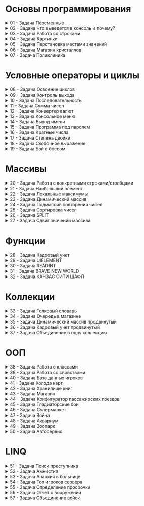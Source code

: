 #  Основы программирования

<details>
<summary>01 - Задача Переменные </summary>
Попрактикуйтесь в создании переменных, 
объявить 10 переменных разных типов. 
Напоминание: переменные именуются с маленькой буквы, 
если название состоит из нескольких слов, 
то комбинируем их следующим образом - названиеПеременной. 
Также имя всегда должно отражать суть того, что хранит переменная. 
Для сдачи ДЗ требуется сдать код, 
который вы можете загрузить на https://gist.github.com/
или https://pastebin.com/ 
Это не сайт https://github.com/ где надо будет разбираться с работой git, 
а те сайты, на которые можно скопировать код
</details>

<details>
<summary>02 - Задача Что выведется в консоль и почему? </summary>
int a = 10;
int b = 38;
int c = (31 – 5 * a) / b;
Console.WriteLine(c);

>
> ВАЖНО!!! Не запускать код и попытаться подумать головой.
> Также надо написать ответ “Почему?”

Приоритет арифметических операций:
В скобках сначала выполнится умножение 5 * 10 = 50,
далее вычитание 31-50 = -19,
и деление результата из скобок -19/38 = 0
Почему 0? Потому что тип переменной с это int - целочисленный, 
и все значения после запятой игнорируются/пропускаются
</details>

<details>
<summary>03 - Задача Работа со строками</summary>
  Вы задаете вопросы пользователю, 
по типу "как вас зовут", 
"какой ваш знак зодиака" и тд, 
после чего, по данным, которые он ввел, 
формируете небольшой текст о пользователе. 
"Вас зовут Алексей, вам 21 год, вы водолей и работаете на заводе."
</details>

<details>
<summary>04 - Задача Картинки</summary>
  На экране, в специальной зоне, выводятся картинки, 
по 3 в ряд (условно, ничего рисовать не надо). 
Всего у пользователя в альбоме 52 картинки. 
Код должен вывести, сколько полностью заполненных рядов 
можно будет вывести, и сколько картинок будет сверх меры.

В качестве решения ожидаются объявленные переменные 
с необходимыми значениями и, основываясь на значениях переменных, 
вывод необходимых данных. 
По задаче требуется выполнить простые математические действия.
</details>

<details>
<summary>05 - Задача Перстановка местами значений</summary>
  Даны две переменные. 
Поменять местами значения двух переменных. 
Вывести на экран значения переменных до перестановки и после.
К примеру, есть две переменные имя и фамилия, 
они сразу инициализированные, но данные не верные, перепутанные. 
Вот эти данные и надо поменять местами через код.
</details>

<details>
<summary>06 - Задача Магазин кристаллов</summary>
  Легенда:
Вы приходите в магазин и хотите купить за своё золото кристаллы. 
В вашем кошельке есть какое-то количество золота, 
продавец спрашивает у вас, 
сколько кристаллов вы хотите купить? 
После сделки у вас остаётся какое-то количество золота 
и появляется какое-то количество кристаллов.

Формально:
При старте программы пользователь вводит начальное количество золота. 
Потом ему предлагается купить какое-то количество 
кристаллов по цене N(задать в программе самому). 
Пользователь вводит число и его золото конвертируется в кристаллы. 
Остаток золота и кристаллов выводится на экран.

Проверять на то, что у игрока достаточно денег ненужно.
</details>

<details>
<summary>07 - Задача Поликлиника </summary>
  Легенда:

Вы заходите в поликлинику и видите огромную очередь из старушек, вам нужно рассчитать время ожидания в очереди.

Формально:
Пользователь вводит кол-во людей в очереди.
Фиксированное время приема одного человека всегда равно 10 минутам.
Пример ввода: Введите кол-во старушек: 14
Пример вывода: "Вы должны отстоять в очереди 2 часа и 20 минут."
</details>

#  Условные операторы и циклы

<details>
<summary>08 - Задача Освоение циклов</summary>
  При помощи циклов вы можете повторять один и тот же код множество раз.
Напишите простейшую программу, 
которая выводит указанное(установленное) 
пользователем сообщение заданное количество раз. 
Количество повторов также должен ввести пользователь.
</details>

<details>
<summary>09 - Задача Контроль выхода</summary>
  Написать программу, которая будет выполняться до тех пор, пока не будет введено слово exit.
Помните, в цикле должно быть условие, которое отвечает за то, когда цикл должен завершиться.
Это нужно, чтобы любой разработчик взглянув на ваш код, понял четкие границы вашего цикла.
</details>

<details>
<summary>10 - Задача Последовательность</summary>
  Нужно написать программу (используя циклы, обязательно пояснить выбор 
вашего цикла), чтобы она выводила следующую 
последовательность 5 12 19 26 33 40 47 54 61 68 75 82 89 96
Нужны переменные для обозначения чисел в условии цикла.

ОТВЕТ:
Выбрал цикл "for" так как есть четкое начало, конец и шаг итераций.
Т.е. для нас понятно когда цикл начнётся, когда закончится и с каким шагом будет выполняться.
</details>

<details>
<summary>11 - Задача Сумма чисел</summary>
  С помощью Random получить число number, которое не больше 100. 
Найти сумму всех положительных чисел меньше number (включая число), 
которые кратные 3 или 5. 
К примеру, это числа 3, 5, 6, 9, 10, 12, 15 и т.д.)
</details>

<details>
<summary>12 - Задача Конвертер валют</summary>
  Написать конвертер валют (3 валюты).

У пользователя есть баланс в каждой из представленных валют. 
Он может попросить сконвертировать часть баланса 
с одной валюты в другую. Тогда у него с баланса 
одной валюты снимется X и зачислится на баланс другой Y. 
Курс конвертации должен быть просто прописан в программе.
По имени переменной курса конвертации должно быть понятно, 
из какой валюты в какую валюту конвертируется.
Должна выполняться однотипная операция 
или везде умножение "*" 
или деление "/". 
Для чего это нужно подробнее позже узнаете в разделе "Функции". 
Но придётся объявить коэффициенты на все случаи.

Программа должна завершиться тогда, когда это решит пользователь.

Дополнительно: 
Если решение строится на switch, 
то принято работать с константами (в остальных случаях объявляются переменные). 
Для каждого case следует объявить константу.
Пример:
const string CommandExit = "exit";

case CommandExit:
break;

Константы объявляются перед блоком переменных и 
отделяются от них пустой строкой. 
Константы именуются с большой буквы. 
Если константа создана для связки 
консольное меню + switch (case) 
к имени константы добавляется Command или Menu 
- это передает суть константы, превращая ее в существительное, 
а не глагол и улучшает читаемость кода.
</details>

<details>
<summary>13 - Задача Консольное меню</summary>
  При помощи всего, что вы изучили, создать приложение, 
которое может обрабатывать команды. 
Т.е. вы создаете меню, ожидаете ввода нужной команды, 
после чего выполняете действие, которое присвоено этой команде.

Примеры команд (требуется 4-6 команд, придумать самим):

SetName – установить имя;
ChangeConsoleColor- изменить цвет консоли;
SetPassword – установить пароль;
WriteName – вывести имя (после ввода пароля);
Esc – выход из программы.

Программа не должна завершаться после ввода, 
пользователь сам должен выйти из программы при помощи команды.
</details>

<details>
<summary>14 - Задача Вывод имени</summary>
  Вывести имя в прямоугольник из символа, который введет сам пользователь.

Вы запрашиваете имя, после запрашиваете символ, 
а после отрисовываете в консоль его имя в прямоугольнике из его символов.

Пример:

Alexey

%

%%%%%%
% Alexey %
%%%%%%

Примечание:

Длину строки можно всегда узнать через свойство Length
string someString = “Hello”;
Console.WriteLine(someString.Length); //5
</details>

<details>
<summary>15 - Задача Программа под паролем</summary>
  Создайте переменную типа string, 
в которой хранится пароль для доступа к тайному сообщению. 
Пользователь вводит пароль, 
далее происходит проверка пароля на правильность, 
и если пароль неверный, то попросите его ввести пароль ещё раз. 
Если пароль подошёл, выведите секретное сообщение.

Если пользователь неверно ввел пароль 3 раза, программа завершается
</details>

<details>
<summary>16 - Задача Кратные числа</summary>
  Дано N (1 ≤ N ≤ 27). 
Найти количество трехзначных натуральных чисел, 
которые кратны N. 
Операции деления (/, %) не использовать. 
А умножение не требуется.
Число N всего одно, его надо получить в нужном диапазоне.
</details>

<details>
<summary>17 - Задача Степень двойки</summary>
  Найдите минимальную степень двойки, превосходящую заданное число.
К примеру, для числа 4 будет 2 в степени 3, то есть 8. 4<8.
Для числа 29 будет 2 в степени 5, то есть 32. 29<32.
В консоль вывести число (лучше получить от Random), 
степень и само число 2 в найденной степени.
</details>

<details>
<summary>18 - Задача Скобочное выражение </summary>
  Дана строка из символов '(' и ')'. 
Определить, является ли она корректным скобочным выражением. 
Определить максимальную глубину вложенности скобок.

Пример “(()(()))” - строка корректная и максимум глубины равняется 3.
Пример не верных строк: "(()", "())", ")(", "(()))(()"

Для перебора строки по символам можно использовать цикл foreach, 
к примеру будет так foreach (var symbol in text)
Или цикл for(int i = 0; i < text.Length; i++) и 
дальше обращаться к каждому символу внутри цикла как text[i]
Цикл нужен для перебора всех символов в строке.
</details>

<details>
<summary>19 - Задача Бой с боссом </summary>
  Легенда: 
Вы – теневой маг(можете быть вообще хоть кем) и 
у вас в арсенале есть несколько заклинаний, 
которые вы можете использовать против Босса. 
Вы должны уничтожить босса и только после этого будет вам покой.

Формально: 
перед вами босс, у которого есть определенное кол-во жизней и 
определенный ответный урон. 
У вас есть 4 заклинания для нанесения урона боссу. 
Программа завершается только после смерти босса или смерти пользователя.

Пример заклинаний

Рашамон – призывает теневого духа для нанесения атаки (Отнимает 100 хп игроку)

Хуганзакура (Может быть выполнен только после призыва теневого духа), наносит 100 ед. урона

Межпространственный разлом – позволяет скрыться в разломе и восстановить 250 хп. 
Урон босса по вам не проходит

Заклинания должны иметь схожий характер, 
то есть иметь как одиночное действие, 
так и какие-то условия выполнения (пример - Хуганзакура). 
Одно заклинание влияет на другое, тоже нужно для практики. 
Босс должен иметь возможность убить пользователя, возможна и ничья.

Не переусложняйте задачу излишними взаимосвязями. 
Вы ещё сможете реализовать творческие задумки далее по курсу. 
Например, "Гладиаторские бои" в разделе ООП 
(Знакомство с классами позволит писать лаконичней более сложный функционал)
</details>

#  Массивы

<details>
<summary>20 - Задача Работа с конкретными строками/столбцами </summary>
  Дан двумерный массив.
Вычислить сумму второй строки и произведение первого столбца. 
Вывести исходную матрицу и результаты вычислений.
</details>

<details>
<summary>21 - Задача Наибольший элемент</summary>
  Найти наибольший элемент матрицы A(10,10) и 
записать ноль в те ячейки, где он находятся. 
Вывести наибольший элемент, исходную и полученную матрицу.
Массив под измененную версию не нужен.
</details>

<details>
<summary>22 - Задача Локальные максимумы </summary>
  Дан одномерный массив целых чисел из 30 элементов.
Найдите все локальные максимумы и вывести их. 
(Элемент является локальным максимумом, если он больше своих соседей)
Крайний элемент является локальным максимумом, если он больше своего соседа.
Программа должна работать с массивом любого размера.
Массив всех локальных максимумов не нужен.
</details>

<details>
<summary>23 - Задача Динамический массив </summary>
  Пользователь вводит числа, и программа их запоминает.
Как только пользователь введёт команду sum, программа выведет сумму всех веденных чисел.

Выход из программы должен происходить только в том случае, если пользователь введет команду exit.
Если введено не sum и не exit, значит это число и его надо добавить в массив.

Программа должна работать на основе расширения массива.

Внимание, нельзя использовать List<T> и Array.Resize
</details>

<details>
<summary>24 - Задача Подмассив повторений чисел</summary>
  В массиве чисел найдите самый длинный подмассив из одинаковых чисел.
Дано 30 чисел. Вывести в консоль сам массив, число, 
которое само больше раз повторяется подряд и количество повторений.
Дополнительный массив не надо создавать.
Пример: {5, 5, 9, 9, 9, 5, 5} - число 9 повторяется большее число раз подряд.
</details>

<details>
<summary>25 - Задача Сортировка чисел</summary>
  Дан массив чисел (минимум 10 чисел). 
Надо вывести в консоль числа отсортированы, от меньшего до большего.
Нельзя использовать Array.Sort. 
Можно найти подходящий алгоритм сортировки и использовать его для задачи.
</details>

<details>
<summary>26 - Задача SPLIT </summary>
  Дана строка с текстом, используя метод строки String.Split() 
получить массив слов, которые разделены пробелом в тексте и 
вывести массив, каждое слово с новой строки.

!!! объявлять переменные для ' ', ',', '.', '\n', '?', ':', '…'
</details>

<details>
<summary>27 - Задача Сдвиг значений массива </summary>
  Дан массив чисел. 
Нужно его сдвинуть циклически на указанное пользователем значение позиций влево, 
не используя других массивов. 
Пример для сдвига один раз: 
{1, 2, 3, 4} => {2, 3, 4, 1}

Можно было ещё исключить отсутствие лишних итераций, 
если пользователь введёт количество сдвигов больше, чем длина массива. 
- Пример: userInput= userInput % numbers.Length; 2) Lenth - Length*
</details>

#  Функции

<details>
<summary>28 - Задача Кадровый учет</summary>
  Будет 2 массива: 
1) фио 
2) должность.

Описать функцию заполнения массивов досье, 
функцию форматированного вывода, 
функцию поиска по фамилии и функцию удаления досье.

Функция расширяет уже имеющийся массив на 1 и дописывает туда новое значение.

Программа должна быть с меню, которое содержит пункты:

- 1) добавить досье
- 2) вывести все досье (в одну строку через “-” фио и должность с порядковым номером в начале)
- 3) удалить досье (Массивы уменьшаются на один элемент. Нужны дополнительные проверки, чтобы не возникало ошибок)
- 4) поиск по фамилии
- 5) выход
</details>

<details>
<summary>29 - Задача UIELEMENT </summary>
  Разработайте функцию, которая рисует некий бар (Healthbar, Manabar) в определённой позиции. 
Она также принимает некий закрашенный процент.
При 40% бар выглядит так:
-[####______]
</details>

<details>
<summary>30 - Задача READINT</summary>
  Написать функцию, которая запрашивает число у пользователя 
(с помощью метода Console.ReadLine() ) и 
пытается сконвертировать его в тип int (с помощью int.TryParse())

Если конвертация не удалась у пользователя запрашивается число 
повторно до тех пор, пока не будет введено верно. 
После ввода, который удалось преобразовать в число, число возвращается.

P.S Задача решается с помощью циклов
P.S Также в TryParse используется модфикатор параметра out
</details>

<details>
<summary>31 - Задача BRAVE NEW WORLD</summary>
  Сделать игровую карту с помощью двумерного массива. 
Сделать функцию рисования карты. 
Помимо этого, дать пользователю возможность перемещаться по карте и 
взаимодействовать с элементами (например пользователь не может пройти сквозь стену)
Все элементы являются обычными символами
</details>

<details>
<summary>32 - Задача КАНЗАС СИТИ ШАФЛ </summary>
  Реализуйте функцию Shuffle, которая перемешивает элементы массива в случайном порядке.
</details>

#  Коллекции

<details>
<summary>33 - Задача Толковый словарь</summary>
  Создать программу, 
которая принимает от пользователя слово и выводит его значение. 
Если такого слова нет, то следует вывести соответствующее сообщение.
</details>

<details>
<summary>34 - Задача Очередь в магазине</summary>
  У вас есть множество целых чисел. 
Каждое целое число - это сумма покупки.
Вам нужно обслуживать клиентов до тех пор, 
пока очередь не станет пуста.
После каждого обслуженного клиента 
деньги нужно добавлять на наш счёт и выводить его в консоль.
После обслуживания каждого клиента 
программа ожидает нажатия любой клавиши, 
после чего затирает консоль и 
по новой выводит всю информацию, только уже со следующим клиентом
</details>

<details>
<summary>35 - Задача Динамический массив продвинутый</summary>
  В массивах вы выполняли задание "Динамический массив"
Используя всё изученное, 
напишите улучшенную версию динамического массива
(не обязательно брать своё старое решение)
Задание нужно, чтобы вы освоились с List и 
прощупали его преимущество.
Проверка на ввод числа обязательна.

Пользователь вводит числа, и программа их запоминает.
Как только пользователь введёт команду sum, программа выведет сумму всех веденных чисел.

Выход из программы должен происходить только в том случае, если пользователь введет команду exit.
</details>

<details>
<summary>36 - Задача Кадровый учет продвинутый</summary>
  В функциях вы выполняли задание "Кадровый учёт"
Используя одну из изученных коллекций, 
вы смогли бы сильно себе упростить код выполненной программы, 
ведь у нас данные, это ФИО и позиция.
Поиск в данном задании не нужен.

1) добавить досье
2) вывести все досье (в одну строку через “-” фио и должность)
3) удалить досье
4) выход
</details>

<details>
<summary>37 - Задача Объединение в одну коллекцию </summary>
  Есть два массива строк. 
Надо их объединить в одну коллекцию, 
исключив повторения, 
не используя Linq. 
Пример: {"1", "2", "1"} + {"3", "2"} => {"1", "2", "3"}
</details>

#  ООП

<details>
<summary>38 - Задача Работа с классами </summary>
  Создать класс игрока, с полями, 
содержащими информацию об игроке и методом, который выводит информацию на экран.
В классе обязательно должен быть конструктор
</details>

<details>
<summary>39 - Задача Работа со свойствами </summary>
  Создать класс игрока, у которого есть поля с его положением в x,y.
Создать класс отрисовщик, с методом, который отрисует игрока.

Попрактиковаться в работе со свойствами.
</details>

<details>
<summary>40 - Задача База данных игроков </summary>
  Реализовать базу данных игроков и методы для работы с ней.
У игрока может быть уникальный номер, ник, уровень, флаг – забанен ли он(флаг - bool).
Реализовать возможность добавления игрока, 
бана игрока по уникальный номеру, 
разбана игрока по уникальный номеру и удаление игрока.
Создание самой БД не требуется, задание выполняется инструментами, 
которые вы уже изучили в рамках курса. 
Но нужен класс, который содержит игроков и её можно назвать "База данных".
</details>

<details>
<summary>41 - Задача Колода карт </summary>
  Есть колода с картами. 
Игрок достает карты, пока не решит, что ему хватит карт 
(может быть как выбор пользователя, так и количество сколько карт надо взять). 
После выводиться вся информация о вытянутых картах.
Возможные классы: Карта, Колода, Игрок.
</details>

<details>
<summary>42 - Задача Хранилище книг </summary>
  Создать хранилище книг.
Каждая книга имеет название, автора и год выпуска (можно добавить еще параметры). 
В хранилище можно добавить книгу, убрать книгу, 
показать все книги и показать книги по указанному параметру 
(по названию, по автору, по году выпуска).
Про указанный параметр, к примеру нужен конкретный автор, 
выбирается показ по авторам, запрашивается у пользователя автор и 
показываются все книги с этим автором.
</details>

<details>
<summary>43 - Задача Магазин </summary>
  Существует продавец, он имеет у себя список товаров, 
и при нужде, может вам его показать, 
также продавец может продать вам товар. 
После продажи товар переходит к вам, и вы можете также посмотреть свои вещи.

Возможные классы – игрок, продавец, товар.
Вы можете сделать так, как вы видите это.
</details>

<details>
<summary>44 - Задача Конфигуратор пассажирских поездов </summary>
  У вас есть программа, которая помогает пользователю составить план поезда.
Есть 4 основных шага в создании плана:
-Создать направление - создает направление для поезда(к примеру Бийск - Барнаул)
-Продать билеты - вы получаете рандомное кол-во пассажиров, которые купили билеты на это направление
-Сформировать поезд - вы создаете поезд и добавляете ему столько вагонов(вагоны могут быть разные по вместительности), сколько хватит для перевозки всех пассажиров.
-Отправить поезд - вы отправляете поезд, после чего можете снова создать направление.
В верхней части программы должна выводиться полная информация о текущем рейсе или его отсутствии.
</details>

<details>
<summary>45 - Задача Гладиаторские бои </summary>
  Создать 5 бойцов, пользователь выбирает 2 бойцов и они сражаются друг с другом до смерти. 
У каждого бойца могут быть свои статы.
Каждый игрок должен иметь особую способность для атаки, которая свойственна только его классу!
Если можно выбрать одинаковых бойцов, то это не должна быть одна и та же ссылка на одного бойца, чтобы он не атаковал сам себя.
Пример, что может быть уникальное у бойцов. 
Кто-то каждый 3 удар наносит удвоенный урон, 
другой имеет 30% увернуться от полученного урона, 
кто-то при получении урона немного себя лечит. 
Будут новые поля у наследников. 
У кого-то может быть мана и это только его особенность.
</details>

<details>
<summary>46 - Задача Супермаркет </summary>
  Написать программу администрирования супермаркетом.
В супермаркете есть очередь клиентов.
У каждого клиента в корзине есть товары, также у клиентов есть деньги.
Клиент, когда подходит на кассу, получает итоговую сумму покупки и старается её оплатить.
Если оплатить клиент не может, то он рандомный товар из корзины выкидывает до тех пор, пока его денег не хватит для оплаты.
Клиентов можно делать ограниченное число на старте программы.
Супермаркет содержит список товаров, из которых клиент выбирает товары для покупки.
</details>

<details>
<summary>47 - Задача Война </summary>
  Есть 2 взвода. 1 взвод страны один, 2 взвод страны два.
Каждый взвод внутри имеет солдат.
Нужно написать программу, которая будет моделировать бой этих взводов.
Каждый боец - это уникальная единица, он может иметь уникальные способности 
или же уникальные характеристики, такие как повышенная сила.
Побеждает та страна, во взводе которой остались выжившие бойцы.
Не важно, какой будет бой, рукопашный, стрелковый.
</details>

<details>
<summary>48 - Задача Аквариум </summary>
  Есть аквариум, в котором плавают рыбы. 
В этом аквариуме может быть максимум определенное кол-во рыб. 
Рыб можно добавить в аквариум или рыб можно достать из аквариума. 
(программу делать в цикле для того, чтобы рыбы могли “жить”)
Все рыбы отображаются списком, у рыб также есть возраст. 
За 1 итерацию рыбы стареют на определенное кол-во жизней и могут умереть. 
Рыб также вывести в консоль, чтобы можно было мониторить показатели.
</details>

<details>
<summary>49 - Задача Зоопарк </summary>
  Пользователь запускает приложение и перед ним находится меню, 
в котором он может выбрать, к какому вольеру подойти. 
При приближении к вольеру, пользователю выводится информация о том, 
что это за вольер, сколько животных там обитает, их пол и какой звук издает животное.
Вольеров в зоопарке может быть много, в решении нужно создать минимум 4 вольера.
</details>

<details>
<summary>50 - Задача Автосервис </summary>
  У вас есть автосервис, в который приезжают люди, чтобы починить свои автомобили.
У вашего автосервиса есть баланс денег и склад деталей.
Когда приезжает автомобиль, у него сразу ясна его поломка, 
и эта поломка отображается у вас в консоли вместе с ценой за починку
(цена за починку складывается из цены детали + цена за работу).
Поломка всегда чинится заменой детали, 
но количество деталей ограничено тем, 
что находится на вашем складе деталей.
Если у вас нет нужной детали на складе, 
то вы можете отказать клиенту, и в этом случае вам придется выплатить штраф.
Если вы замените не ту деталь, то вам придется возместить ущерб клиенту.
За каждую удачную починку вы получаете выплату за ремонт, которая указана в чек-листе починки.
Класс Деталь не может содержать значение “количество”. 
Деталь всего одна, за количество отвечает тот, кто хранит детали. 
При необходимости можно создать дополнительный класс для конкретной детали и работе с количеством.
</details>

#  LINQ

<details>
<summary>51 - Задача Поиск преступника </summary>
  У нас есть список всех преступников.
В преступнике есть поля: ФИО, 
заключен ли он под стражу, рост, вес, национальность.
Вашей программой будут пользоваться детективы.
У детектива запрашиваются данные 
(рост, вес, национальность), и детективу выводятся все преступники, 
которые подходят под эти параметры, 
но уже заключенные под стражу выводиться не должны.
</details>

<details>
<summary>52 - Задача Амнистия </summary>
  В нашей великой стране Арстоцка произошла амнистия!
Всех людей, заключенных за преступление "Антиправительственное", следует исключить из списка заключенных.
Есть список заключенных, каждый заключенный состоит из полей: ФИО, преступление.
Вывести список до амнистии и после.
</details>

<details>
<summary>53 - Задача Анархия в больнице </summary>
  У вас есть список больных(минимум 10 записей)
Класс больного состоит из полей: ФИО, возраст, заболевание.
Требуется написать программу больницы, в которой перед пользователем будет меню со следующими пунктами:
1)Отсортировать всех больных по фио
2)Отсортировать всех больных по возрасту
3)Вывести больных с определенным заболеванием
(название заболевания вводится пользователем с клавиатуры)
</details>

<details>
<summary>54 - Задача Топ игроков сервера </summary>
У нас есть список всех игроков(минимум 10). 
У каждого игрока есть поля: имя, уровень, сила. 
Требуется написать запрос для определения топ 3 игроков по уровню 
и топ 3 игроков по силе, после чего вывести каждый топ.
2 запроса получится.
</details>

<details>
<summary>55 - Задача Определение просрочки </summary>
Есть набор тушенки. У тушенки есть название, год производства и срок годности.
Написать запрос для получения всех просроченных банок тушенки.
Чтобы не заморачиваться, можете думать, что считаем только года, без месяцев.
</details>

<details>
<summary>56 - Задача Отчет о вооружении </summary>
Существует класс солдата. В нём есть поля: имя, вооружение, звание, срок службы(в месяцах).
Написать запрос, при помощи которого получить набор данных состоящий из имени и звания.
Вывести все полученные данные в консоль.
(Не менее 5 записей)
</details>

<details>
<summary>57 - Задача Объединение войск </summary>
Есть 2 списка в солдатами.
Всех бойцов из отряда 1, у которых фамилия начинается на букву Б, требуется перевести в отряд 2.
</details>
